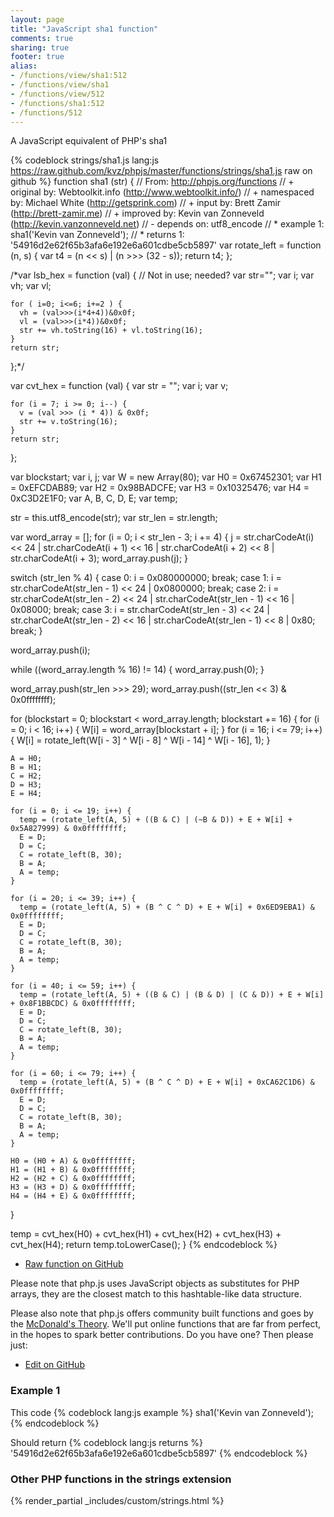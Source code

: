 ```yaml
---
layout: page
title: "JavaScript sha1 function"
comments: true
sharing: true
footer: true
alias:
- /functions/view/sha1:512
- /functions/view/sha1
- /functions/view/512
- /functions/sha1:512
- /functions/512
---
```

<!-- Generated by Rakefile:build -->
A JavaScript equivalent of PHP's sha1

{% codeblock strings/sha1.js lang:js https://raw.github.com/kvz/phpjs/master/functions/strings/sha1.js raw on github %}
function sha1 (str) {
  // From: http://phpjs.org/functions
  // +   original by: Webtoolkit.info (http://www.webtoolkit.info/)
  // + namespaced by: Michael White (http://getsprink.com)
  // +      input by: Brett Zamir (http://brett-zamir.me)
  // +   improved by: Kevin van Zonneveld (http://kevin.vanzonneveld.net)
  // -    depends on: utf8_encode
  // *     example 1: sha1('Kevin van Zonneveld');
  // *     returns 1: '54916d2e62f65b3afa6e192e6a601cdbe5cb5897'
  var rotate_left = function (n, s) {
    var t4 = (n << s) | (n >>> (32 - s));
    return t4;
  };

/*var lsb_hex = function (val) { // Not in use; needed?
    var str="";
    var i;
    var vh;
    var vl;

    for ( i=0; i<=6; i+=2 ) {
      vh = (val>>>(i*4+4))&0x0f;
      vl = (val>>>(i*4))&0x0f;
      str += vh.toString(16) + vl.toString(16);
    }
    return str;
  };*/

  var cvt_hex = function (val) {
    var str = "";
    var i;
    var v;

    for (i = 7; i >= 0; i--) {
      v = (val >>> (i * 4)) & 0x0f;
      str += v.toString(16);
    }
    return str;
  };

  var blockstart;
  var i, j;
  var W = new Array(80);
  var H0 = 0x67452301;
  var H1 = 0xEFCDAB89;
  var H2 = 0x98BADCFE;
  var H3 = 0x10325476;
  var H4 = 0xC3D2E1F0;
  var A, B, C, D, E;
  var temp;

  str = this.utf8_encode(str);
  var str_len = str.length;

  var word_array = [];
  for (i = 0; i < str_len - 3; i += 4) {
    j = str.charCodeAt(i) << 24 | str.charCodeAt(i + 1) << 16 | str.charCodeAt(i + 2) << 8 | str.charCodeAt(i + 3);
    word_array.push(j);
  }

  switch (str_len % 4) {
  case 0:
    i = 0x080000000;
    break;
  case 1:
    i = str.charCodeAt(str_len - 1) << 24 | 0x0800000;
    break;
  case 2:
    i = str.charCodeAt(str_len - 2) << 24 | str.charCodeAt(str_len - 1) << 16 | 0x08000;
    break;
  case 3:
    i = str.charCodeAt(str_len - 3) << 24 | str.charCodeAt(str_len - 2) << 16 | str.charCodeAt(str_len - 1) << 8 | 0x80;
    break;
  }

  word_array.push(i);

  while ((word_array.length % 16) != 14) {
    word_array.push(0);
  }

  word_array.push(str_len >>> 29);
  word_array.push((str_len << 3) & 0x0ffffffff);

  for (blockstart = 0; blockstart < word_array.length; blockstart += 16) {
    for (i = 0; i < 16; i++) {
      W[i] = word_array[blockstart + i];
    }
    for (i = 16; i <= 79; i++) {
      W[i] = rotate_left(W[i - 3] ^ W[i - 8] ^ W[i - 14] ^ W[i - 16], 1);
    }


    A = H0;
    B = H1;
    C = H2;
    D = H3;
    E = H4;

    for (i = 0; i <= 19; i++) {
      temp = (rotate_left(A, 5) + ((B & C) | (~B & D)) + E + W[i] + 0x5A827999) & 0x0ffffffff;
      E = D;
      D = C;
      C = rotate_left(B, 30);
      B = A;
      A = temp;
    }

    for (i = 20; i <= 39; i++) {
      temp = (rotate_left(A, 5) + (B ^ C ^ D) + E + W[i] + 0x6ED9EBA1) & 0x0ffffffff;
      E = D;
      D = C;
      C = rotate_left(B, 30);
      B = A;
      A = temp;
    }

    for (i = 40; i <= 59; i++) {
      temp = (rotate_left(A, 5) + ((B & C) | (B & D) | (C & D)) + E + W[i] + 0x8F1BBCDC) & 0x0ffffffff;
      E = D;
      D = C;
      C = rotate_left(B, 30);
      B = A;
      A = temp;
    }

    for (i = 60; i <= 79; i++) {
      temp = (rotate_left(A, 5) + (B ^ C ^ D) + E + W[i] + 0xCA62C1D6) & 0x0ffffffff;
      E = D;
      D = C;
      C = rotate_left(B, 30);
      B = A;
      A = temp;
    }

    H0 = (H0 + A) & 0x0ffffffff;
    H1 = (H1 + B) & 0x0ffffffff;
    H2 = (H2 + C) & 0x0ffffffff;
    H3 = (H3 + D) & 0x0ffffffff;
    H4 = (H4 + E) & 0x0ffffffff;
  }

  temp = cvt_hex(H0) + cvt_hex(H1) + cvt_hex(H2) + cvt_hex(H3) + cvt_hex(H4);
  return temp.toLowerCase();
}
{% endcodeblock %}

 - [Raw function on GitHub](https://github.com/kvz/phpjs/blob/master/functions/strings/sha1.js)

Please note that php.js uses JavaScript objects as substitutes for PHP arrays, they are 
the closest match to this hashtable-like data structure. 

Please also note that php.js offers community built functions and goes by the 
[McDonald's Theory](https://medium.com/what-i-learned-building/9216e1c9da7d). We'll put online 
functions that are far from perfect, in the hopes to spark better contributions. 
Do you have one? Then please just: 

 - [Edit on GitHub](https://github.com/kvz/phpjs/edit/master/functions/strings/sha1.js)

### Example 1
This code
{% codeblock lang:js example %}
sha1('Kevin van Zonneveld');
{% endcodeblock %}

Should return
{% codeblock lang:js returns %}
'54916d2e62f65b3afa6e192e6a601cdbe5cb5897'
{% endcodeblock %}


### Other PHP functions in the strings extension
{% render_partial _includes/custom/strings.html %}
